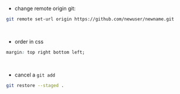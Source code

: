 - change remote origin git:

```bash
git remote set-url origin https://github.com/newuser/newname.git
```

<br>

- order in css

```css
margin: top right bottom left;
```

<br>

- cancel a `git add`

```bash
git restore --staged .
```

<br><br>
